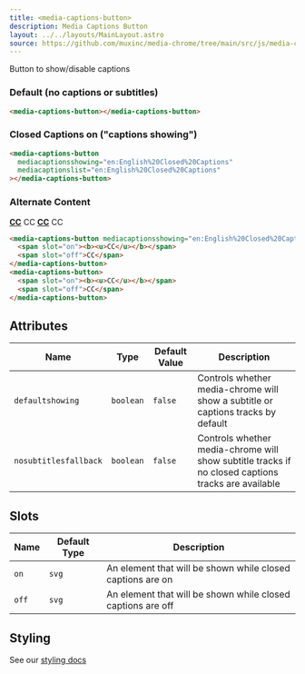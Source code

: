 ```yaml
---
title: <media-captions-button>
description: Media Captions Button
layout: ../../layouts/MainLayout.astro
source: https://github.com/muxinc/media-chrome/tree/main/src/js/media-captions-button.js
---
```


Button to show/disable captions

<h3>Default (no captions or subtitles)</h3>

<media-captions-button></media-captions-button>

```html
<media-captions-button></media-captions-button>
```

<h3>Closed Captions on ("captions showing")</h3>

<media-captions-button
  mediacaptionsshowing="en:English%20Closed%20Captions"
  mediacaptionslist="en:English%20Closed%20Captions"></media-captions-button>

```html
<media-captions-button
  mediacaptionsshowing="en:English%20Closed%20Captions"
  mediacaptionslist="en:English%20Closed%20Captions"
></media-captions-button>

```

<h3>Alternate Content</h3>

<media-captions-button mediacaptionsshowing="en:English%20Closed%20Captions">
  <span slot="on"><b><u>CC</u></b></span>
  <span slot="off">CC</span>
</media-captions-button>
<media-captions-button>
  <span slot="on"><b><u>CC</u></b></span>
  <span slot="off">CC</span>
</media-captions-button>

```html
<media-captions-button mediacaptionsshowing="en:English%20Closed%20Captions">
  <span slot="on"><b><u>CC</u></b></span>
  <span slot="off">CC</span>
</media-captions-button>
<media-captions-button>
  <span slot="on"><b><u>CC</u></b></span>
  <span slot="off">CC</span>
</media-captions-button>
```

## Attributes

| Name                    | Type      | Default Value | Description                                                                                        |
| ----------------------- | --------- | ------------- | -------------------------------------------------------------------------------------------------- |
| `defaultshowing` | `boolean` | `false`       | Controls whether media-chrome will show a subtitle or captions tracks by default |
| `nosubtitlesfallback` | `boolean` | `false`       | Controls whether media-chrome will show subtitle tracks if no closed captions tracks are available |

## Slots

| Name  | Default Type | Description                                                 |
| ----- | ------------ | ----------------------------------------------------------- |
| `on`  | `svg`        | An element that will be shown while closed captions are on  |
| `off` | `svg`        | An element that will be shown while closed captions are off |


## Styling

See our [styling docs](./styling#Buttons)
